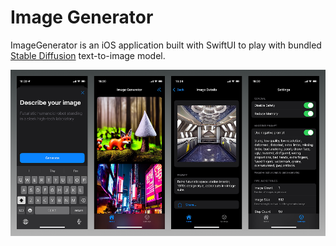 # Image Generator

ImageGenerator is an iOS application built with SwiftUI to play with bundled [Stable Diffusion](https://huggingface.co/apple/coreml-stable-diffusion-v1-4) text-to-image
model.

![App Screenshots](./Resources/Screenshots/main_v1.png)